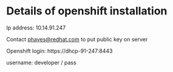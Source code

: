 # Details of openshift installation

Ip address: 10.14.91.247

Contact phayes@redhat.com to put public key on server

Openshift login:  https://dhcp-91-247:8443

username: developer / pass